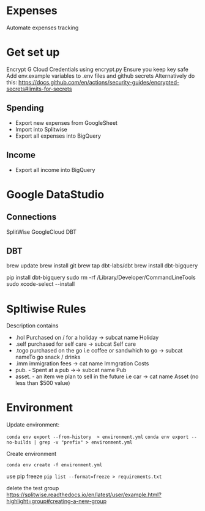 # Expenses
Automate expenses tracking

# Get set up
Encrypt G Cloud Credentials using encrypt.py
Ensure you keep key safe
Add env.example variables to .env files and github secrets
Alternatively do this: https://docs.github.com/en/actions/security-guides/encrypted-secrets#limits-for-secrets

## Spending
- Export new expenses from GoogleSheet
- Import into Splitwise
- Export all expenses into BigQuery

## Income
- Export all income into BigQuery

# Google DataStudio

## Connections
SplitWise
GoogleCloud
DBT


## DBT
brew update
brew install git
brew tap dbt-labs/dbt
brew install dbt-bigquery

pip install dbt-bigquery
sudo rm -rf /Library/Developer/CommandLineTools
 sudo xcode-select --install

 # Spltiwise  Rules
Description contains
- .hol Purchased on / for a holiday -> subcat name Holiday
- .self purchased for self care -> subcat Self care
- .togo purchased on the go i.e coffee or sandwhich to go ->  subcat nameTo go snack / drinks
- .imm immigration fees -> cat name Immgration Costs
- pub. - Spent at a pub ->-> subcat name Pub
- asset. - an item we plan to sell in the future i.e car -> cat name Asset (no less than $500 value)

# Environment
Update environment:

`conda env export --from-history  > environment.yml`
`conda env export --no-builds | grep -v "prefix" > environment.yml`


Create environment

`conda env create -f environment.yml`

use pip freeze
`pip list --format=freeze > requirements.txt`



delete the test group
https://splitwise.readthedocs.io/en/latest/user/example.html?highlight=group#creating-a-new-group
